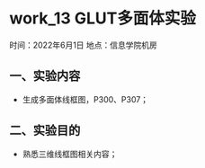 # work_13  GLUT多面体实验

时间：2022年6月1日
地点：信息学院机房


## 一、实验内容

* 生成多面体线框图，P300、P307；

## 二、实验目的

* 熟悉三维线框图相关内容；